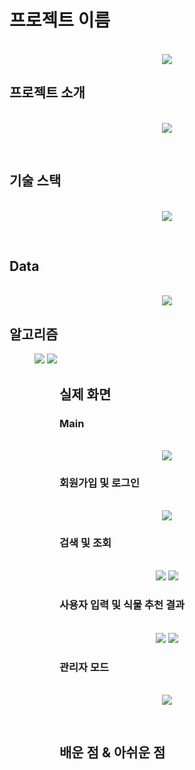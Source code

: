 # 프로젝트 이름

<p align="center">
  <br>
  <img src="./images/main.JPG">
  <br>
</p>

## 프로젝트 소개

<p align="center">
  <br>
  <img src="./images/about.JPG">
  <br>
</p>

<br>

## 기술 스택

<p align="center">
  <br>
  <img src="./images/develop.JPG">
  <br>
</p>

<br>

## Data

<p align="center">
  <br>
  <img src="./images/board/data.PNG">
  <br>
</p>

## 알고리즘

<figure class="half">
    <img src="./images/algo1.JPG">
    <img src="./images/algo2.JPG">
<figure>

## 실제 화면

### Main

<p align="center">
  <br>
  <img src="./images/board/main.PNG">
  <br>
</p>

### 회원가입 및 로그인

<p align="center">
<br>
<img src="./images/board/join.PNG">
<br>
</p>

### 검색 및 조회

<p align="center">
<br>
<img src="./images/board/search.PNG">
<img src="./images/board/detail.PNG">
<br>
</p>

### 사용자 입력 및 식물 추천 결과

<p align="center">
<br>
<img src="./images/board/recommend.PNG">
<img src="./images/board/result.PNG">
<br>
</p>

### 관리자 모드

<p align="center">
<br>
<img src="./images/board/admin.PNG">
<br>
</p>

<br>

## 배운 점 & 아쉬운 점

<p align="justify">

</p>

<br>
